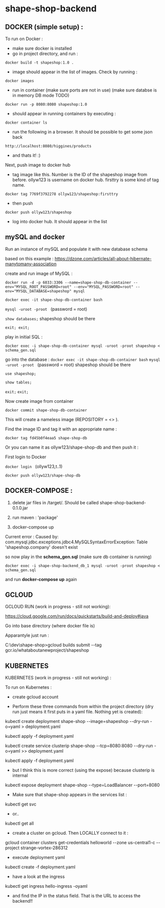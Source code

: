 
shape-shop-backend
====================

DOCKER (simple setup) :
----------

To run on Docker :

- make sure docker is installed
- go in project directory, and run :

`` docker build -t shapeshop:1.0 . ``

- image should appear in the list of images. Check by running :

`` docker images ``
 
- run in container (make sure ports are not in use) (make sure databse is in memory DB mode TODO)

`` docker run -p 8080:8080 shapeshop:1.0 ``

- should appear in running containers by executing :

`` docker container ls ``

- run the following in a browser. It should be possible to get some json back

`` http://localhost:8080/higgines/products ``

- and thats it! :)

Next, push image to docker hub

- tag image like this. Number is the ID of the shapeshop image from before. ollyw123 is username on docker hub. firsttry is some kind of tag name.

`` docker tag 7769f3792278 ollyw123/shapeshop:firsttry ``

- then push 

`` docker push ollyw123/shapeshop ``

- log into docker hub. It should appear in the list




mySQL and docker
----------

Run an instance of mySQL and populate it with new database schema

based on this example :
https://dzone.com/articles/all-about-hibernate-manytomany-association

create and run image of MySQL :

``docker run -d -p 6033:3306 --name=shape-shop-db-container --env="MYSQL_ROOT_PASSWORD=root" --env="MYSQL_PASSWORD=root" --env="MYSQL_DATABASE=shapeshop" mysql``

``docker exec -it shape-shop-db-container bash ``

``mysql -uroot -proot ``
(password = root)

``show databases;``
shapeshop should be there

``exit;
exit;``

play in initial SQL :

``docker exec -i shape-shop-db-container mysql -uroot -proot shapeshop < schema_gen.sql``

go into the database :
``docker exec -it shape-shop-db-container bash``
``mysql -uroot -proot ``
(password = root)
shapeshop should be there

``use shapeshop;``

``show tables;``

``exit;``
``exit;``

Now create image from container

``docker commit shape-shop-db-container``

This will create a nameless image (REPOSITORY = <<none>> ).

Find the image ID and tag it with an appropriate name :

``docker tag fd45b0f4eaa5 shape-shop-db ``

Or you can name it as ollyw123/shape-shop-db and then push it :

First login to Docker 

``docker login ``
(ollyw123,t..1)

`` docker push ollyw123/shape-shop-db ``



DOCKER-COMPOSE :
----------

1) delete jar files in /target/. Should be called shape-shop-backend-0.1.0.jar

2) run maven : 'package' 

3) docker-compose up


Current error :
Caused by: com.mysql.jdbc.exceptions.jdbc4.MySQLSyntaxErrorException: Table 'shapeshop.company' doesn't exist

so now play in the **schema_gen.sql** (make sure db container is running)

`` docker exec -i shape-shop-backend_db_1 mysql -uroot -proot shapeshop < schema_gen.sql ``

and run **docker-compose up** again




























GCLOUD 
--------

GCLOUD RUN (work in progress - still not working):

https://cloud.google.com/run/docs/quickstarts/build-and-deploy#java


Go into base directory (where docker file is)

Apparantyle just run :

C:\dev\shape-shop>gcloud builds submit --tag gcr.io/whataboutanewproject/shapeshop








KUBERNETES 
--------

KUBERNETES (work in progress - still not working) :

To run on Kubernetes :

- create gcloud account



- Perform these three commands from within the project directory (dry run just means it first puts in a yaml file. Nothing yet is created):

kubectl create deployment shape-shop --image=shapeshop --dry-run -o=yaml > deployment.yaml

kubectl apply -f deployment.yaml

kubectl create service clusterip shape-shop --tcp=8080:8080 --dry-run -o=yaml >> deployment.yaml

kubectl apply -f deployment.yaml


- but I think this is more correct (using the expose) because clusterip is internal

kubectl expose deployment shape-shop --type=LoadBalancer --port=8080



- Make sure that shape-shop appears in the services list :

kubectl get svc

- or..

kubectl get all



- create a cluster on gcloud. Then LOCALLY connect to it :

gcloud container clusters get-credentials helloworld --zone us-central1-c --project strange-vortex-286312

- execute deployment yaml

kubectl create -f deployment.yaml

- have a look at the ingress

kubectl get ingress hello-ingress -oyaml


- and find the IP in the status field. That is the URL to access the backend!!





